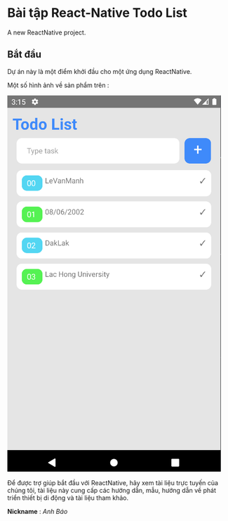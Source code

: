 # Bài tập React-Native Todo List

A new ReactNative project.

## Bắt đầu

Dự án này là một điểm khởi đầu cho một ứng dụng ReactNative.

Một số hình ảnh về sản phẩm trên :

![Tux, the Linux mascot](/todolist.png)


Để được trợ giúp bắt đầu với ReactNative, hãy xem tài liệu trực tuyến của chúng tôi, tài liệu này cung cấp các hướng dẫn, mẫu, hướng dẫn về phát triển thiết bị di động và tài liệu tham khảo.


**Nickname** : <span style="colors.green">*Anh Báo*</span>
